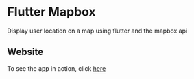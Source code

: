 # Flutter Mapbox

Display user location on a map using flutter and the mapbox api

## Website

To see the app in action, click [here](https://flutter-mapbox-ab518.web.app/)